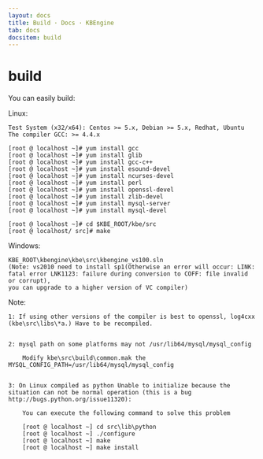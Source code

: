 ```yaml
---
layout: docs
title: Build · Docs · KBEngine
tab: docs
docsitem: build
---
```


build
==============

You can easily build:

Linux:

	Test System (x32/x64): Centos >= 5.x, Debian >= 5.x, Redhat, Ubuntu
	The compiler GCC: >= 4.4.x

	[root @ localhost ~]# yum install gcc  
	[root @ localhost ~]# yum install glib  
	[root @ localhost ~]# yum install gcc-c++  
	[root @ localhost ~]# yum install esound-devel  
	[root @ localhost ~]# yum install ncurses-devel 
	[root @ localhost ~]# yum install perl 
	[root @ localhost ~]# yum install openssl-devel 
	[root @ localhost ~]# yum install zlib-devel 
	[root @ localhost ~]# yum install mysql-server
	[root @ localhost ~]# yum install mysql-devel 

	[root @ localhost ~]# cd $KBE_ROOT/kbe/src
	[root @ localhost/ src]# make

Windows:

	KBE_ROOT\kbengine\kbe\src\kbengine_vs100.sln
	(Note: vs2010 need to install sp1(Otherwise an error will occur: LINK: fatal error LNK1123: failure during conversion to COFF: file invalid or corrupt), 
	you can upgrade to a higher version of VC compiler)


Note: 

	1: If using other versions of the compiler is best to openssl, log4cxx (kbe\src\libs\*a.) Have to be recompiled.


	2: mysql path on some platforms may not /usr/lib64/mysql/mysql_config

		Modify kbe\src\build\common.mak the MYSQL_CONFIG_PATH=/usr/lib64/mysql/mysql_config


	3: On Linux compiled as python Unable to initialize because the situation can not be normal operation (this is a bug http://bugs.python.org/issue11320):
		
		You can execute the following command to solve this problem

		[root @ localhost ~] cd src\lib\python
		[root @ localhost ~] ./configure
		[root @ localhost ~] make
		[root @ localhost ~] make install

